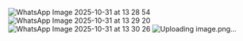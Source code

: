 ![WhatsApp Image 2025-10-31 at 13 28 54](https://github.com/user-attachments/assets/1eedfa9e-60d8-4036-9eb3-4e74473ca9d3)
![WhatsApp Image 2025-10-31 at 13 29 20](https://github.com/user-attachments/assets/62865bca-16aa-48ff-aac6-7c6db7a7de4a)
![WhatsApp Image 2025-10-31 at 13 30 26](https://github.com/user-attachments/assets/8a4774a6-9284-42c3-9ef5-172f8d0cda4e)
![Uploading image.png…]()

